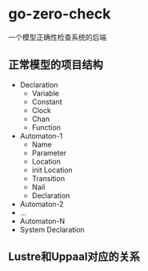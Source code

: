 # go-zero-check
一个模型正确性检查系统的后端

## 正常模型的项目结构
- Declaration
  - Variable
  - Constant
  - Clock
  - Chan
  - Function
- Automaton-1
  - Name
  - Parameter
  - Location
  - init Location
  - Transition
  - Nail
  - Declaration
- Automaton-2
- ...
- Automaton-N
- System Declaration

## Lustre和Uppaal对应的关系
